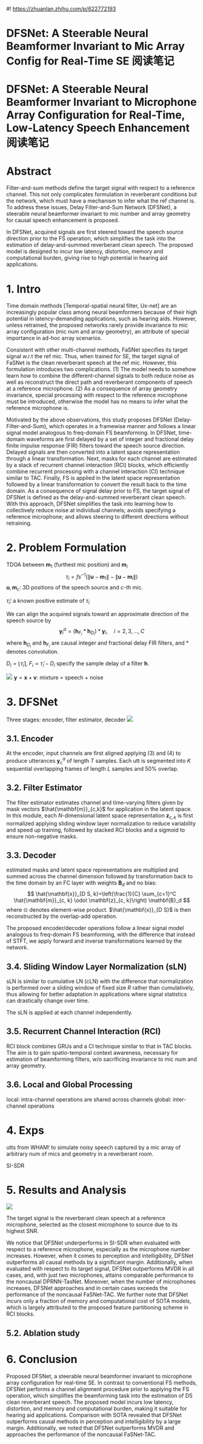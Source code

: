 #! https://zhuanlan.zhihu.com/p/622772193
# DFSNet: A Steerable Neural Beamformer Invariant to Mic Array Config for Real-Time SE 阅读笔记
# DFSNet: A Steerable Neural Beamformer Invariant to Microphone Array Configuration for Real-Time, Low-Latency Speech Enhancement 阅读笔记

# Abstract
Filter-and-sum methods define the target signal with respect to a reference channel. This not only complicates formulation in reverberant conditions but the network, which must have a mechanism to infer what the ref channel is. To address these issues, Delay Filter-and-Sum Network (DFSNet), a steerable neural beamformer invariant to mic number and array geometry for causal speech enhancement is proposed.

In DFSNet, acquired signals are first steered toward the speech source direction prior to the FS operation, which simplifies the task into the estimation of delay-and-summed reverberant clean speech. The proposed model is designed to incur low latency, distortion, memory and computational burden, giving rise to high potential in hearing aid applications.

# 1. Intro
Time domain methods [Temporal-spatial neural filter, Ux-net] are an increasingly popular class among neural beamformers because of their high potential in latency-demanding applications, such as hearing aids. However, unless retrained, the proposed networks rarely provide invariance to mic array configuration (mic num and array geometry), an attribute of special importance in ad-hoc array scenarios.

Consistent with other multi-channel methods, FaSNet specifies its target signal w.r.t the ref mic. Thus, when trained for SE, the target signal of FaSNet is the clean reverberant speech at the ref mic. However, this formulation introduces two complications. (1) The model needs to somehow learn how to combine the different-channel signals to both reduce noise as well as reconstruct the direct path and reverberant components of speech at a reference microphone. (2) As a consequence of array geometry invariance, special processing with respect to the reference microphone must be introduced, otherwise the model has no means to infer what the reference microphone is.

Motivated by the above observations, this study proposes DFSNet (Delay-Filter-and-Sum), which operates in a framewise manner and follows a linear signal model analogous to freq-domain FS beamforming. In DFSNet, time-domain waveforms are first delayed by a set of integer and fractional delay finite impulse response (FIR) filters toward the speech source direction. Delayed signals are then converted into a latent space representation through a linear transformation. Next, masks for each channel are estimated by a stack of recurrent channel interaction (RCI) blocks, which efficiently combine recurrent processing with a channel interaction (CI) technique similar to TAC. Finally, FS is applied in the latent space representation followed by a linear transformation to convert the result back to the time domain. As a consequence of signal delay prior to FS, the target signal of DFSNet is defined as the delay-and-summed reverberant clean speech. With this approach, DFSNet simplifies the task into learning how to collectively reduce noise at individual channels; avoids specifying a reference microphone; and allows steering to different directions without retraining.

# 2. Problem Formulation
TDOA between $\mathbf{m}_1$ (furthest mic position) and $\mathbf{m}_i$
$$
\tau_i=f s^{-1}\left(\left\|\mathbf{u}-\mathbf{m}_1\right\|-\left\|\mathbf{u}-\mathbf{m}_i\right\|\right) \tag{2}
$$
$\mathbf{u}, \mathbf{m}_c$: 3D positions of the speech source and $c$-th mic.

$\widetilde{\tau}_i$: a known positive estimate of $\tau_i$

We can align the acquired signals toward an approximate direction of the speech source by
$$
\mathbf{y}_i^a=\left(\mathbf{h}_{F_i} * \mathbf{h}_{D_i}\right) * \mathbf{y}_i, \quad i=2,3, \ldots, C \tag{3}
$$
where $\mathbf{h}_{D_i}$ and $\mathbf{h}_{F_i}$ are causal integer and fractional delay FIR filters, and $*$ denotes convolution. 

$D_i=\lfloor\widetilde{\tau}_i\rfloor$, $F_i=\widetilde{\tau}_i-D_i$ specify the sample delay of a filter $\mathbf{h}$.

![](https://raw.githubusercontent.com/FYJNEVERFOLLOWS/Picture-Bed/main/202304/20230417214242.png)
$\mathbf{y}=\mathbf{x}+\mathbf{v}$: mixture = speech + noise

# 3. DFSNet
Three stages: encoder, filter estimator, decoder
![](https://raw.githubusercontent.com/FYJNEVERFOLLOWS/Picture-Bed/main/202304/20230418102158.png)
## 3.1. Encoder
At the encoder, input channels are first aligned applying (3) and (4) to produce utterances $\mathbf{y}_c^a$ of length $T$ samples. Each utt is segmented into $K$ sequential overlapping frames of length $L$ samples and 50% overlap.

## 3.2. Filter Estimator
The filter estimator estimates channel and time-varying filters given by mask vectors $\hat{\mathbf{m}}_{c,k}$ for application in the latent space. In this module, each $N$-dimensional latent space representation $\mathbf{z}_{c,k}$ is first normalized applying sliding window layer normalization to reduce variability and speed up training, followed by stacked RCI blocks and a sigmoid to ensure non-negative masks.

## 3.3. Decoder
estimated masks and latent space representations are multiplied and summed across the channel dimension followed by transformation back to the time domain by an FC layer with weights $\mathbf{B}_d$ and no bias:
$$
\hat{\mathbf{x}}_{D S, k}=\left(\frac{1}{C} \sum_{c=1}^C \hat{\mathbf{m}}_{c, k} \odot \mathbf{z}_{c, k}\right) \mathbf{B}_d
$$
where $\odot$ denotes element-wise product. $\hat{\mathbf{x}}_{D S}$ is then reconstructed by the overlap-add operation.

The proposed encoder/decoder operations follow a linear signal model analogous to freq-domain FS beamforming, with the difference that instead of STFT, we apply forward and inverse transformations learned by the network. 

## 3.4. Sliding Window Layer Normalization (sLN)
sLN is similar to cumulative LN (cLN) with the difference that normalization is performed over a sliding window of fixed size $R$ rather than cumulatively, thus allowing for better adaptation in applications where signal statistics can drastically change over time.

The sLN is applied at each channel independently.

## 3.5. Recurrent Channel Interaction (RCI)
RCI block combines GRUs and a CI technique similar to that in TAC blocks. The aim is to gain spatio-temporal context awareness, necessary for estimation of beamforming filters, w/o sacrificing invariance to mic num and array geometry. 

## 3.6. Local and Global Processing
local: intra-channel operations are shared across channels
global: inter-channel operations

# 4. Exps
utts from WHAM! to simulate noisy speech captured by a mic array of arbitrary num of mics and geometry in a reverberant room.

SI-SDR

# 5. Results and Analysis
![](https://raw.githubusercontent.com/FYJNEVERFOLLOWS/Picture-Bed/main/202304/20230418102751.png)

The target signal is the reverberant clean speech at a reference microphone, selected as the closest microphone to source due to its highest SNR.

We notice that DFSNet underperforms in SI-SDR when evaluated with respect to a reference microphone, especially as the microphone number increases. However, when it comes to perception and intelligibility, DFSNet outperforms all causal methods by a significant margin. Additionally, when evaluated with respect to its target signal, DFSNet outperforms MVDR in all cases, and, with just two microphones, attains comparable performance to the noncausal DPRNN-TasNet. Moreover, when the number of microphones increases, DFSNet approaches and in certain cases exceeds the performance of the noncausal FaSNet-TAC. We further note that DFSNet incurs only a fraction of memory and computational cost of SOTA models, which is largely attributed to the proposed feature partitioning scheme in RCI blocks.

## 5.2. Ablation study

# 6. Conclusion
Proposed DFSNet, a steerable neural beamformer invariant to microphone array configuration for real-time SE. In contrast to conventional FS methods, DFSNet performs a channel alignment procedure prior to applying the FS operation, which simplifies the beamforming task into the estimation of DS clean reverberant speech. The proposed model incurs low latency, distortion, and memory and computational burden, making it suitable for hearing aid applications. Comparison with SOTA revealed that DFSNet outperforms causal methods in perception and intelligibility by a large margin. Additionally, we noted that DFSNet outperforms MVDR and approaches the performance of the noncausal FaSNet-TAC.